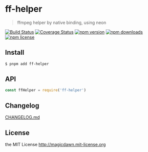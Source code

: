 # ff-helper

> ffmpeg helper by native binding, using neon

[![Build Status](https://img.shields.io/github/actions/workflow/status/magicdawn/ff-helper/ci.yml?style=flat-square&branch=main)](https://github.com/magicdawn/ff-helper/actions/workflows/ci.yml)
[![Coverage Status](https://img.shields.io/codecov/c/github/magicdawn/ff-helper.svg?style=flat-square)](https://codecov.io/gh/magicdawn/ff-helper)
[![npm version](https://img.shields.io/npm/v/ff-helper.svg?style=flat-square)](https://www.npmjs.com/package/ff-helper)
[![npm downloads](https://img.shields.io/npm/dm/ff-helper.svg?style=flat-square)](https://www.npmjs.com/package/ff-helper)
[![npm license](https://img.shields.io/npm/l/ff-helper.svg?style=flat-square)](http://magicdawn.mit-license.org)

## Install

```sh
$ pnpm add ff-helper
```

## API

```js
const ffHelper = require('ff-helper')
```

## Changelog

[CHANGELOG.md](CHANGELOG.md)

## License

the MIT License http://magicdawn.mit-license.org
